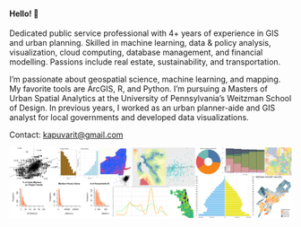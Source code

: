 #### Hello! 👋

Dedicated public service professional with 4+ years of experience in GIS and urban planning. Skilled in machine learning, data & policy analysis, visualization, cloud computing, database management, and financial modelling. Passions include real estate, sustainability, and transportation.

I’m passionate about geospatial science, machine learning, and mapping. My favorite tools are ArcGIS, R, and Python. I’m pursuing a Masters of Urban Spatial Analytics at the University of Pennsylvania’s Weitzman School of Design. In previous years, I worked as an urban planner-aide and GIS analyst for local governments and developed data visualizations.

Contact: kapuvarit@gmail.com

<img src="images/LinkedInBanner00.png?raw=true"/>
